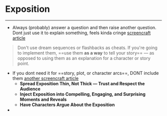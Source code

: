 # Exposition
---
- Always (probably) answer a question and then raise another question. Dont just use it to explain something, feels kinda cringe [screencraft article](https://screencraft.org/blog/simple-way-to-make-dream-sequences-and-flashbacks-work/)
>Don't use dream sequences or flashbacks as cheats. If you're going to implement them, ==use them **as a way** to tell your story== — as opposed to using them as an explanation for a character or story point.
- If you dont need it for ==story, plot, or character arcs==, DONT include them [another screencraft article](https://screencraft.org/blog/three-easy-ways-to-write-good-exposition-in-your-scripts/)
	- **Spread Exposition Thin, Not Thick — Trust and Respect the Audience**
	- **Inject Exposition into Compelling, Engaging, and Surprising Moments and Reveals**
	- **Have Characters Argue About the Exposition**
- 